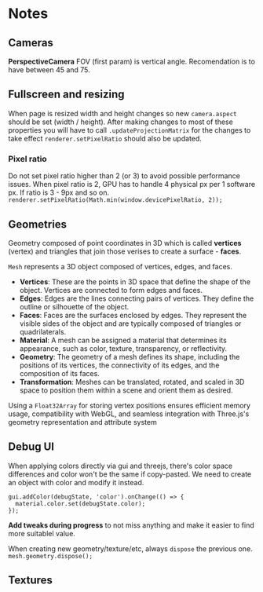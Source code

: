 # Notes

## Cameras

**PerspectiveCamera** FOV (first param) is vertical angle. Recomendation is to have between 45 and 75.

## Fullscreen and resizing

When page is resized width and height changes so new `camera.aspect` should be set (width / height). After making changes to most of these properties you will have to call `.updateProjectionMatrix` for the changes to take effect `renderer.setPixelRatio` should also be updated.

### Pixel ratio

Do not set pixel ratio higher than 2 (or 3) to avoid possible performance issues. When pixel ratio is 2, GPU has to handle 4 physical px per 1 software px. If ratio is 3 - 9px and so on.
`renderer.setPixelRatio(Math.min(window.devicePixelRatio, 2));`

## Geometries
Geometry composed of point coordinates in 3D which is called **vertices** (vertex) and triangles that join those verises to create a surface - **faces**.

`Mesh` represents a 3D object composed of vertices, edges, and faces.
* **Vertices**: These are the points in 3D space that define the shape of the object. Vertices are connected to form edges and faces.
* **Edges**: Edges are the lines connecting pairs of vertices. They define the outline or silhouette of the object.
* **Faces**: Faces are the surfaces enclosed by edges. They represent the visible sides of the object and are typically composed of triangles or quadrilaterals.
* **Material**: A mesh can be assigned a material that determines its appearance, such as color, texture, transparency, or reflectivity.
* **Geometry**: The geometry of a mesh defines its shape, including the positions of its vertices, the connectivity of its edges, and the composition of its faces.
* **Transformation**: Meshes can be translated, rotated, and scaled in 3D space to position them within a scene and orient them as desired.

Using a `Float32Array` for storing vertex positions ensures efficient memory usage, compatibility with WebGL, and seamless integration with Three.js's geometry representation and attribute system

## Debug UI
When applying colors directly via gui and threejs, there's color space differences and color won't be the same if copy-pasted. We need to create an object with color and modify it instead.
```
gui.addColor(debugState, 'color').onChange(() => {
  material.color.set(debugState.color);
});
```
**Add tweaks during progress** to not miss anything and make it easier to find more suitablel value.

When creating new geometry/texture/etc, always `dispose` the previous one.
`mesh.geometry.dispose();`

## Textures
